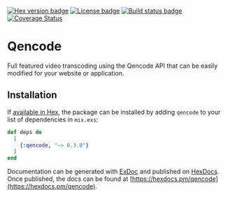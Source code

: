 [![Hex version badge](https://img.shields.io/hexpm/v/qencode.svg)](https://hex.pm/packages/qencode)
[![License badge](https://img.shields.io/hexpm/l/qencode.svg)](https://github.com/char0n/qencode/blob/master/LICENSE.md)
[![Build status badge](https://img.shields.io/circleci/project/github/char0n/qencode/master.svg)](https://circleci.com/gh/char0n/qencode/tree/master)
[![Coverage Status](https://coveralls.io/repos/github/char0n/qencode/badge.svg?branch=master)](https://coveralls.io/github/char0n/qencode?branch=master)

# Qencode

Full featured video transcoding using the Qencode API that can be
easily modified for your website or application.

## Installation

If [available in Hex](https://hex.pm/docs/publish), the package can be installed
by adding `qencode` to your list of dependencies in `mix.exs`:

```elixir
def deps do
  [
    {:qencode, "~> 0.3.0"}
  ]
end
```

Documentation can be generated with [ExDoc](https://github.com/elixir-lang/ex_doc)
and published on [HexDocs](https://hexdocs.pm). Once published, the docs can
be found at [https://hexdocs.pm/qencode](https://hexdocs.pm/qencode).

